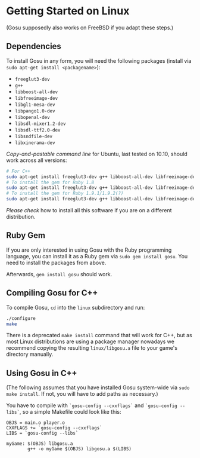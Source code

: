 # Getting Started on Linux

(Gosu supposedly also works on FreeBSD if you adapt these steps.)

## Dependencies

To install Gosu in any form, you will need the following packages (install via `sudo apt-get install <packagename>`):

  * `freeglut3-dev`
  * `g++`
  * `libboost-all-dev`
  * `libfreeimage-dev`
  * `libgl1-mesa-dev`
  * `libpango1.0-dev`
  * `libopenal-dev`
  * `libsdl-mixer1.2-dev`
  * `libsdl-ttf2.0-dev`
  * `libsndfile-dev`
  * `libxinerama-dev`

*Copy-and-pastable command line* for Ubuntu, last tested on 10.10, should work across all versions:

```bash
# For C++
sudo apt-get install freeglut3-dev g++ libboost-all-dev libfreeimage-dev libgl1-mesa-dev libpango1.0-dev libopenal-dev libsdl-mixer1.2-dev libsdl-ttf2.0-dev libsndfile-dev libxinerama-dev
# To install the gem for Ruby 1.8
sudo apt-get install freeglut3-dev g++ libboost-all-dev libfreeimage-dev libgl1-mesa-dev libpango1.0-dev libopenal-dev libsdl-mixer1.2-dev libsdl-ttf2.0-dev libsndfile-dev libxinerama-dev ruby1.8-dev rubygems
# To install the gem for Ruby 1.9.1/1.9.2(?)
sudo apt-get install freeglut3-dev g++ libboost-all-dev libfreeimage-dev libgl1-mesa-dev libpango1.0-dev libopenal-dev libsdl-mixer1.2-dev libsdl-ttf2.0-dev libsndfile-dev libxinerama-dev ruby1.9.1-dev rubygems
```

*Please check* how to install all this software if you are on a different distribution.

## Ruby Gem

If you are only interested in using Gosu with the Ruby programming language, you can install it as a Ruby gem via `sudo gem install gosu`. You need to install the packages from above.

Afterwards, `gem install gosu` should work.

## Compiling Gosu for C++

To compile Gosu, `cd` into the `linux` subdirectory and run:

```bash
./configure
make
```

There is a deprecated `make install` command that will work for C++, but as most Linux distributions are using a package manager nowadays we recommend copying the resulting `linux/libgosu.a` file to your game's directory manually.

## Using Gosu in C++

(The following assumes that you have installed Gosu system-wide via `sudo make install`. If not, you will have to add paths as necessary.)

You have to compile with `` `gosu-config --cxxflags` `` and `` `gosu-config --libs` ``, so a simple Makefile could look like this:

```make
OBJS = main.o player.o
CXXFLAGS += `gosu-config --cxxflags`
LIBS = `gosu-config --libs`

myGame: $(OBJS) libgosu.a
        g++ -o myGame $(OBJS) libgosu.a $(LIBS)
```

